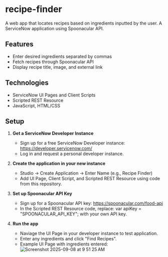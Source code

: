 # recipe-finder
A web app that locates recipes based on ingredients inputted by the user. A ServiceNow application using Spoonacular API.

## Features
- Enter desired ingredients separated by commas
- Fetch recipes through Spoonacular API
- Display recipe title, image, and external link

## Technologies
- ServiceNow UI Pages and Client Scripts
- Scripted REST Resource
- JavaScript, HTML/CSS

## Setup
1. **Get a ServiceNow Developer Instance**
   - Sign up for a free ServiceNow Developer instance: https://developer.servicenow.com/
   - Log in and request a personal developer instance.
  
2. **Create the application in your new instance**
   - Studio -> Create Application -> Enter Name (e.g., Recipe Finder)
   - Add UI Page, Client Script, and Scripted REST Resource using code from this repository.

3. **Set up Spoonacular API Key**
   - Sign up for a Spoonacular API key: https://spoonacular.com/food-api
   - In the Scripted REST Resource code, replace:
       var apiKey = "SPOONACULAR_API_KEY";
     with your own API key.

4. **Run the app**
   - Naviage the UI Page in your developer instance to test application.
   - Enter any ingredients and click "Find Recipes".
   - Example UI Page with ingredients entered:
     ![Screenshot 2025-09-08 at 9 51 25 AM](https://github.com/user-attachments/assets/4fb39ebb-ddfe-4926-a1ac-bf4c9497db73)
